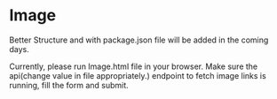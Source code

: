 # Image

Better Structure and with package.json file will be added in the coming days.

Currently, please run Image.html file in your browser. Make sure the api(change value in file appropriately.) endpoint to fetch image links is running, 
fill the form and submit.
